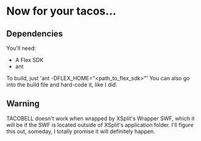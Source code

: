 Now for your tacos...
=====================

Dependencies
------------
You'll need:

* A Flex SDK
* ant

To build, just 'ant -DFLEX\_HOME="&lt;path\_to\_flex\_sdk&gt;"' You can also go
into the build file and hard-code it, like I did.


Warning
-------
TACOBELL doesn't work when wrapped by XSplit's Wrapper SWF, which it will be if 
the SWF is located outside of XSplit's application folder. I'll figure this out,
someday, I totally promise it will definitely happen.

